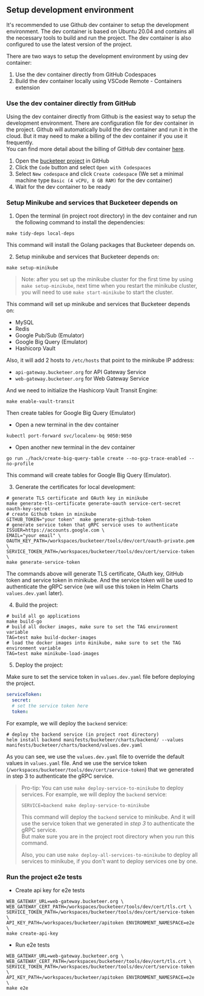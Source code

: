 ## Setup development environment

It's recommended to use Github dev container to setup the development environment.
The dev container is based on Ubuntu 20.04 and contains all the necessary tools to build and run the project.
The dev container is also configured to use the latest version of the project.

There are two ways to setup the development environment by using dev container:

1. Use the dev container directly from GitHub Codespaces
2. Build the dev container locally using VSCode Remote - Containers extension

### Use the dev container directly from GitHub

Using the dev container directly from Github is the easiest way to setup the development environment. There are
configuration file for dev container in the project. Github will automatically build the dev container and run it in the
cloud.
But it may need to make a billing of the dev container if you use it frequently. \
You can find more detail about the billing of GitHub dev
container [here](https://docs.github.com/en/github/developing-online-with-codespaces/about-billing-for-codespaces).

1. Open the [bucketeer project](https://github.com/bucketeer-io/bucketeer) in GitHub
2. Click the `Code` button and select `Open with Codespaces`
3. Select `New codespace` and click `Create codespace` (We set a minimal machine type `Basic (4 vCPU, 8 GB RAM)` for the
   dev container)
4. Wait for the dev container to be ready

### Setup Minikube and services that Bucketeer depends on

1. Open the terminal (in project root directory) in the dev container and run the following command to install the
   dependencies:

```shell
make tidy-deps local-deps
```

This command will install the Golang packages that Bucketeer depends on.

2. Setup minikube and services that Bucketeer depends on:

```shell
make setup-minikube
```

> Note: after you set up the minikube cluster for the first time by using `make setup-minikube`, next time when you
> restart the minikube cluster, you will need to use `make start-minikube` to start the cluster.

This command will set up minikube and services that Bucketeer depends on:

* MySQL
* Redis
* Google Pub/Sub (Emulator)
* Google Big Query (Emulator)
* Hashicorp Vault

Also, it will add 2 hosts to `/etc/hosts` that point to the minikube IP address:

* `api-gateway.bucketeer.org` for API Gateway Service
* `web-gateway.bucketeer.org` for Web Gateway Service

And we need to initialize the Hashicorp Vault Transit Engine:

```shell
make enable-vault-transit
```

Then create tables for Google Big Query (Emulator)

* Open a new terminal in the dev container

```shell
kubectl port-forward svc/localenv-bq 9050:9050
``` 

* Open another new terminal in the dev container

```shell
go run ./hack/create-big-query-table create --no-gcp-trace-enabled --no-profile
```

This command will create tables for Google Big Query (Emulator).

3. Generate the certificates for local development:

```shell
# generate TLS certificate and OAuth key in minikube
make generate-tls-certificate generate-oauth service-cert-secret oauth-key-secret
# create Github token in minikube
GITHUB_TOKEN="your token"  make generate-github-token
# generate service token that gRPC service uses to authenticate
ISSUER=https://accounts.google.com \
EMAIL="your email" \
OAUTH_KEY_PATH=/workspaces/bucketeer/tools/dev/cert/oauth-private.pem \
SERVICE_TOKEN_PATH=/workspaces/bucketeer/tools/dev/cert/service-token \
make generate-service-token
```

The commands above will generate TLS certificate, OAuth key, GitHub token and service token in minikube. And the service
token will be used to authenticate the gRPC service (we will use this token in Helm Charts `values.dev.yaml` later).

4. Build the project:

```shell
# build all go applications
make build-go
# build all docker images, make sure to set the TAG environment variable
TAG=test make build-docker-images
# load the docker images into minikube, make sure to set the TAG environment variable
TAG=test make minikube-load-images
```

5. Deploy the project:

Make sure to set the service token in `values.dev.yaml` file before deploying the project.

```yaml
serviceToken:
  secret:
  # set the service token here     
  token:
```

For example, we will deploy the `backend` service:

```shell
# deploy the backend service (in project root directory)
helm install backend manifests/bucketeer/charts/backend/ --values manifests/bucketeer/charts/backend/values.dev.yaml
```

As you can see, we use the `values.dev.yaml` file to override the default values in `values.yaml` file. And we use the
service token (`/workspaces/bucketeer/tools/dev/cert/service-token`) that we generated in step 3 to authenticate the
gRPC service.


> Pro-tip: You can use `make deploy-service-to-minikube` to deploy services.
> For example, we will deploy the `backend` service:
> ```shell
> SERVICE=backend make deploy-service-to-minikube
> ```
> This command will deploy the `backend` service to minikube. And it will use the service token that we generated in
*step 3* to authenticate the gRPC service. \
> But make sure you are in the project root directory when you run this command.
>
> Also, you can use `make deploy-all-services-to-minikube` to deploy all services to minikube, if you don't want to
> deploy services one by one.

### Run the project e2e tests

* Create api key for e2e tests

```shell
WEB_GATEWAY_URL=web-gateway.bucketeer.org \
WEB_GATEWAY_CERT_PATH=/workspaces/bucketeer/tools/dev/cert/tls.crt \
SERVICE_TOKEN_PATH=/workspaces/bucketeer/tools/dev/cert/service-token \
API_KEY_PATH=/workspaces/bucketeer/apitoken ENVIRONMENT_NAMESPACE=e2e \
make create-api-key 
```

* Run e2e tests

```shell
WEB_GATEWAY_URL=web-gateway.bucketeer.org \
WEB_GATEWAY_CERT_PATH=/workspaces/bucketeer/tools/dev/cert/tls.crt \
SERVICE_TOKEN_PATH=/workspaces/bucketeer/tools/dev/cert/service-token \
API_KEY_PATH=/workspaces/bucketeer/apitoken ENVIRONMENT_NAMESPACE=e2e \
make e2e
```
